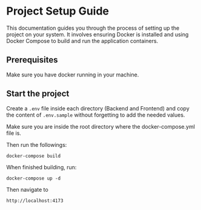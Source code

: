 # Project Setup Guide

This documentation guides you through the process of setting up the project on your system. It involves ensuring Docker is installed and using Docker Compose to build and run the application containers.

## Prerequisites

Make sure you have docker running in your machine.

## Start the project

Create a `.env` file inside each directory (Backend and Frontend) and copy the content of `.env.sample` without forgetting to add the needed values.

Make sure you are inside the root directory where the docker-compose.yml file is.

Then run the followings:

```
docker-compose build
```
When finished building, run:

```
docker-compose up -d
```

Then navigate to

```
http://localhost:4173
```



